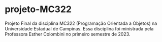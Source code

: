 # projeto-MC322
Projeto Final da disciplina MC322 (Programação Orientada a Objetos) na Universidade Estadual de Campinas. Essa disciplina foi ministrada pela Professora Esther Colombini no primeiro semestre de 2023.
